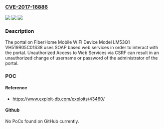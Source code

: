 ### [CVE-2017-16886](https://cve.mitre.org/cgi-bin/cvename.cgi?name=CVE-2017-16886)
![](https://img.shields.io/static/v1?label=Product&message=n%2Fa&color=blue)
![](https://img.shields.io/static/v1?label=Version&message=n%2Fa&color=blue)
![](https://img.shields.io/static/v1?label=Vulnerability&message=n%2Fa&color=brighgreen)

### Description

The portal on FiberHome Mobile WIFI Device Model LM53Q1 VH519R05C01S38 uses SOAP based web services in order to interact with the portal. Unauthorized Access to Web Services via CSRF can result in an unauthorized change of username or password of the administrator of the portal.

### POC

#### Reference
- https://www.exploit-db.com/exploits/43460/

#### Github
No PoCs found on GitHub currently.

